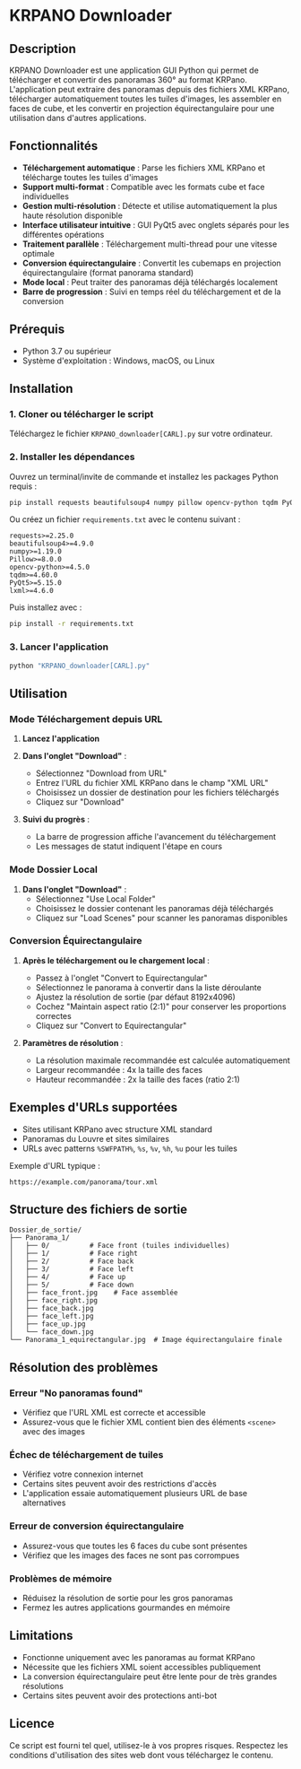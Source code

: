 # KRPANO Downloader

## Description

KRPANO Downloader est une application GUI Python qui permet de télécharger et convertir des panoramas 360° au format KRPano. L'application peut extraire des panoramas depuis des fichiers XML KRPano, télécharger automatiquement toutes les tuiles d'images, les assembler en faces de cube, et les convertir en projection équirectangulaire pour une utilisation dans d'autres applications.

## Fonctionnalités

- **Téléchargement automatique** : Parse les fichiers XML KRPano et télécharge toutes les tuiles d'images
- **Support multi-format** : Compatible avec les formats cube et face individuelles
- **Gestion multi-résolution** : Détecte et utilise automatiquement la plus haute résolution disponible
- **Interface utilisateur intuitive** : GUI PyQt5 avec onglets séparés pour les différentes opérations
- **Traitement parallèle** : Téléchargement multi-thread pour une vitesse optimale
- **Conversion équirectangulaire** : Convertit les cubemaps en projection équirectangulaire (format panorama standard)
- **Mode local** : Peut traiter des panoramas déjà téléchargés localement
- **Barre de progression** : Suivi en temps réel du téléchargement et de la conversion

## Prérequis

- Python 3.7 ou supérieur
- Système d'exploitation : Windows, macOS, ou Linux

## Installation

### 1. Cloner ou télécharger le script

Téléchargez le fichier `KRPANO_downloader[CARL].py` sur votre ordinateur.

### 2. Installer les dépendances

Ouvrez un terminal/invite de commande et installez les packages Python requis :

```bash
pip install requests beautifulsoup4 numpy pillow opencv-python tqdm PyQt5 lxml
```

Ou créez un fichier `requirements.txt` avec le contenu suivant :

```
requests>=2.25.0
beautifulsoup4>=4.9.0
numpy>=1.19.0
Pillow>=8.0.0
opencv-python>=4.5.0
tqdm>=4.60.0
PyQt5>=5.15.0
lxml>=4.6.0
```

Puis installez avec :
```bash
pip install -r requirements.txt
```

### 3. Lancer l'application

```bash
python "KRPANO_downloader[CARL].py"
```

## Utilisation

### Mode Téléchargement depuis URL

1. **Lancez l'application**
2. **Dans l'onglet "Download"** :
   - Sélectionnez "Download from URL"
   - Entrez l'URL du fichier XML KRPano dans le champ "XML URL"
   - Choisissez un dossier de destination pour les fichiers téléchargés
   - Cliquez sur "Download"

3. **Suivi du progrès** :
   - La barre de progression affiche l'avancement du téléchargement
   - Les messages de statut indiquent l'étape en cours

### Mode Dossier Local

1. **Dans l'onglet "Download"** :
   - Sélectionnez "Use Local Folder"
   - Choisissez le dossier contenant les panoramas déjà téléchargés
   - Cliquez sur "Load Scenes" pour scanner les panoramas disponibles

### Conversion Équirectangulaire

1. **Après le téléchargement ou le chargement local** :
   - Passez à l'onglet "Convert to Equirectangular"
   - Sélectionnez le panorama à convertir dans la liste déroulante
   - Ajustez la résolution de sortie (par défaut 8192x4096)
   - Cochez "Maintain aspect ratio (2:1)" pour conserver les proportions correctes
   - Cliquez sur "Convert to Equirectangular"

2. **Paramètres de résolution** :
   - La résolution maximale recommandée est calculée automatiquement
   - Largeur recommandée : 4x la taille des faces
   - Hauteur recommandée : 2x la taille des faces (ratio 2:1)

## Exemples d'URLs supportées

- Sites utilisant KRPano avec structure XML standard
- Panoramas du Louvre et sites similaires
- URLs avec patterns `%SWFPATH%`, `%s`, `%v`, `%h`, `%u` pour les tuiles

Exemple d'URL typique :
```
https://example.com/panorama/tour.xml
```

## Structure des fichiers de sortie

```
Dossier_de_sortie/
├── Panorama_1/
│   ├── 0/          # Face front (tuiles individuelles)
│   ├── 1/          # Face right
│   ├── 2/          # Face back
│   ├── 3/          # Face left
│   ├── 4/          # Face up
│   ├── 5/          # Face down
│   ├── face_front.jpg    # Face assemblée
│   ├── face_right.jpg
│   ├── face_back.jpg
│   ├── face_left.jpg
│   ├── face_up.jpg
│   └── face_down.jpg
└── Panorama_1_equirectangular.jpg  # Image équirectangulaire finale
```

## Résolution des problèmes

### Erreur "No panoramas found"
- Vérifiez que l'URL XML est correcte et accessible
- Assurez-vous que le fichier XML contient bien des éléments `<scene>` avec des images

### Échec de téléchargement de tuiles
- Vérifiez votre connexion internet
- Certains sites peuvent avoir des restrictions d'accès
- L'application essaie automatiquement plusieurs URL de base alternatives

### Erreur de conversion équirectangulaire
- Assurez-vous que toutes les 6 faces du cube sont présentes
- Vérifiez que les images des faces ne sont pas corrompues

### Problèmes de mémoire
- Réduisez la résolution de sortie pour les gros panoramas
- Fermez les autres applications gourmandes en mémoire

## Limitations

- Fonctionne uniquement avec les panoramas au format KRPano
- Nécessite que les fichiers XML soient accessibles publiquement
- La conversion équirectangulaire peut être lente pour de très grandes résolutions
- Certains sites peuvent avoir des protections anti-bot

## Licence

Ce script est fourni tel quel, utilisez-le à vos propres risques. Respectez les conditions d'utilisation des sites web dont vous téléchargez le contenu.
